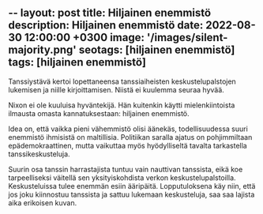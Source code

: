 --
layout: post
title:  Hiljainen enemmistö
description: Hiljainen enemmistö
date:   2022-08-30 12:00:00 +0300
image:  '/images/silent-majority.png'
seotags: [hiljainen enemmistö]
tags:   [hiljainen enemmistö]
---
Tanssiystävä kertoi lopettaneensa tanssiaiheisten keskustelupalstojen lukemisen ja niille kirjoittamisen. Niistä ei kuulemma seuraa hyvää.

Nixon ei ole kuuluisa hyväntekijä. Hän kuitenkin käytti mielenkiintoista ilmausta omasta kannatuksestaan: hiljainen enemmistö.

Idea on, että vaikka pieni vähemmistö olisi äänekäs, todellisuudessa suuri enemmistö ihmisistä on maltillisia. Politiikan saralla ajatus on pohjimmiltaan epädemokraattinen, mutta vaikuttaa myös hyödylliseltä tavalta tarkastella tanssikeskusteluja.

Suurin osa tanssin harrastajista tuntuu vain nauttivan tanssista, eikä koe tarpeelliseksi väitellä sen yksityiskohdista verkon keskustelupalstoilla. Keskusteluissa tulee enemmän esiin ääripäitä. Lopputuloksena käy niin, että jos joku kiinnostuu tanssista ja sattuu lukemaan keskusteluja, saa saa lajista aika erikoisen kuvan.

